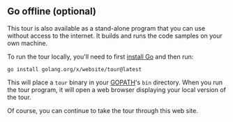 ## Go offline (optional)

This tour is also available as a stand-alone program that you can use without access to the internet. It builds and runs the code samples on your own machine.

To run the tour locally, you'll need to first [install Go](/doc/install) and then run:

```
go install golang.org/x/website/tour@latest
```

This will place a `tour` binary in your [GOPATH](/cmd/go/#hdr-GOPATH_and_Modules)'s `bin` directory. When you run the tour program, it will open a web browser displaying your local version of the tour.

Of course, you can continue to take the tour through this web site.